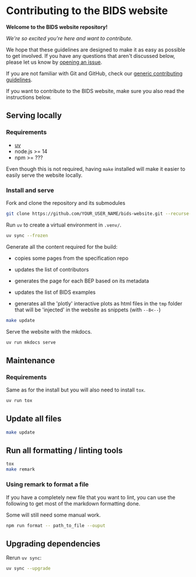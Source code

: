 # Contributing to the BIDS website

**Welcome to the BIDS website repository!**

_We're so excited you're here and want to contribute._

We hope that these guidelines are designed to make it as easy as possible to get involved.
If you have any questions that aren't discussed below, please let us know
by [opening an issue](https://github.com/bids-standard/bids-website/issues/new).

If you are not familiar with Git and GitHub,
check our [generic contributing guidelines](https://bids-standard.org/collaboration/bids_github/CONTRIBUTING.html).

If you want to contribute to the BIDS website,
make sure you also read the instructions below.

## Serving locally

### Requirements

- [uv](https://docs.astral.sh/uv/)
- node.js >= 14
- npm >= ???

<!-- TODO find minimal version of node and npm
For some quality checks and rare operations, you will need node.js and npm. -->

Even though this is not required,
having `make` installed will make it easier to easily serve the website locally.

### Install and serve

Fork and clone the repository and its submodules

```bash
git clone https://github.com/YOUR_USER_NAME/bids-website.git --recurse-submodules
```

Run `uv` to create a virtual environment in `.venv/`.

```bash
uv sync --frozen
```

Generate all the content required for the build:

-   copies some pages from the specification repo

-   updates the list of contributors

-   generates the page for each BEP based on its metadata

-   updates the list of BIDS examples

-   generates all the 'plotly' interactive plots as html files in the `tmp` folder
    that will be 'injected' in the website as snippets (with `--8<--`)

```bash
make update
```

Serve the website with the mkdocs.

```bash
uv run mkdocs serve
```

## Maintenance

### Requirements

Same as for the install but you will also need to install `tox`.

```bash
uv run tox
```

## Update all files

```bash
make update
```

## Run all formatting / linting tools

```bash
tox
make remark
```

### Using remark to format a file

If you have a completely new file that you want to lint,
you can use the following to get most of the markdown formatting done.

Some will still need some manual work.

```bash
npm run format -- path_to_file --ouput
```

## Upgrading dependencies

Rerun `uv sync`:

```bash
uv sync --upgrade
```
